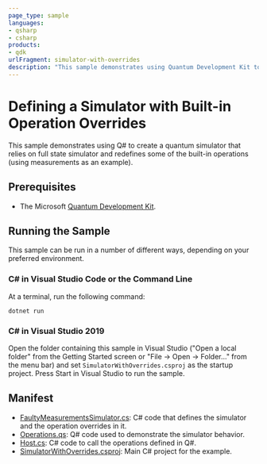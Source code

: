 ```yaml
---
page_type: sample
languages:
- qsharp
- csharp
products:
- qdk
urlFragment: simulator-with-overrides
description: "This sample demonstrates using Quantum Development Kit to create a quantum simulator that relies on full state simulator and redefines some of the built-in operations (measurements)."
---
```


# Defining a Simulator with Built-in Operation Overrides

This sample demonstrates using Q# to create a quantum simulator that relies on full state simulator and redefines some of the built-in operations (using measurements as an example).

## Prerequisites

- The Microsoft [Quantum Development Kit](https://docs.microsoft.com/quantum/install-guide/).

## Running the Sample

This sample can be run in a number of different ways, depending on your preferred environment.

### C# in Visual Studio Code or the Command Line

At a terminal, run the following command:

```dotnetcli
dotnet run
```

### C# in Visual Studio 2019

Open the folder containing this sample in Visual Studio ("Open a local folder" from the Getting Started screen or "File → Open → Folder..." from the menu bar) and set `SimulatorWithOverrides.csproj` as the startup project.
Press Start in Visual Studio to run the sample. 

## Manifest

- [FaultyMeasurementsSimulator.cs](https://github.com/microsoft/Quantum/blob/master/samples/runtime/simulator-with-overrides/FaultyMeasurementsSimulator.cs): C# code that defines the simulator and the operation overrides in it.
- [Operations.qs](https://github.com/microsoft/Quantum/blob/master/samples/runtime/simulator-with-overrides/Operations.qs): Q# code used to demonstrate the simulator behavior.
- [Host.cs](https://github.com/microsoft/Quantum/blob/master/samples/runtime/simulator-with-overrides/Host.cs): C# code to call the operations defined in Q#.
- [SimulatorWithOverrides.csproj](https://github.com/microsoft/Quantum/blob/master/samples/simulationruntime/simulator-with-overrides/SimulatorWithOverrides.csproj): Main C# project for the example.
